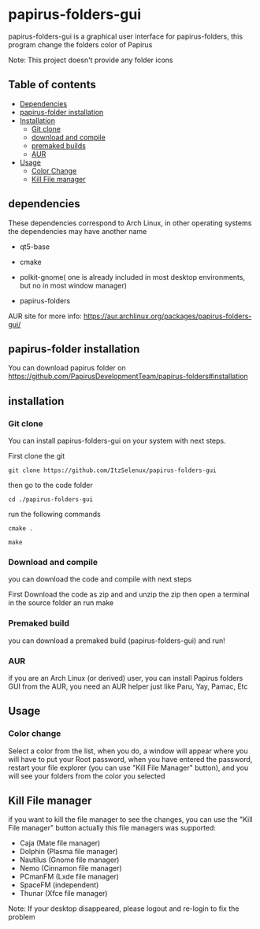 # papirus-folders-gui
papirus-folders-gui is a graphical user interface for papirus-folders, this program change the folders color of Papirus

Note: This project doesn't provide any folder icons
## Table of contents

- [Dependencies](#dependencies)
- [papirus-folder installation](#papirus-folder-installation)
- [Installation](#installation)
    - [Git clone]( #git-clone)
    - [download and compile](#download-and-compile)
    - [premaked builds](#premaked-build)
    - [AUR](#aur)
- [Usage](#usage)
    - [Color Change](#color-change)
    - [Kill File manager](#kill-file-manager)

## dependencies
  These dependencies correspond to Arch Linux, in other operating systems the dependencies may have another name
     
   - qt5-base
   
   - cmake 

   - polkit-gnome( one is already included in most desktop environments, but no in most window manager)

   - papirus-folders

   AUR site for more info: <a href=”url”>https://aur.archlinux.org/packages/papirus-folders-gui/</a>
## papirus-folder installation
 You can download papirus folder on <a href=”url”>https://github.com/PapirusDevelopmentTeam/papirus-folders#installation</a>
 
 ## installation
   ### Git clone
   You can install papirus-folders-gui on your system with next steps.
       
   First clone the git 
  ```
git clone https://github.com/ItzSelenux/papirus-folders-gui
```
  then go to the code folder
  ```
  cd ./papirus-folders-gui
  ```
  run the following commands
  ```
  cmake .
  ```
  ```
  make
  ```
  ### Download and compile
   you can download the code and compile with next steps
    
   First Download the code as zip and and unzip the zip
   then open a terminal in the source folder an run make
  ### Premaked build
   you can download a premaked build (papirus-folders-gui) and run!
   ### AUR
  if you are an Arch Linux (or derived) user, you can install Papirus folders GUI from the AUR, you need an AUR helper just like Paru, Yay, Pamac, Etc
    
 ## Usage
  ### Color change
  Select a color from the list, when you do, a window will appear where you will have to put your Root password, when you have entered the password, 
  restart your file explorer (you can use "Kill File Manager" button), and you will see your folders from the color you selected
   
  ## Kill File manager
   if you want to kill the file manager to see the changes, you can use the "Kill File manager" button
   actually this file managers was supported:
   - Caja (Mate file manager)
   - Dolphin (Plasma file manager)
   - Nautilus (Gnome file manager)
   - Nemo (Cinnamon file manager)
   - PCmanFM (Lxde file manager)
   - SpaceFM (independent)
   - Thunar (Xfce file manager)

   Note: If your desktop disappeared, please logout and re-login to fix the problem

